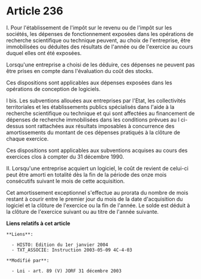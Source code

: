 # Article 236

I. Pour l'établissement de l'impôt sur le revenu ou de l'impôt sur les sociétés, les dépenses de fonctionnement exposées dans
les opérations de recherche scientifique ou technique peuvent, au choix de l'entreprise, être immobilisées ou déduites des
résultats de l'année ou de l'exercice au cours duquel elles ont été exposées.

Lorsqu'une entreprise a choisi de les déduire, ces dépenses ne peuvent pas être prises en compte dans l'évaluation du coût
des stocks.

Ces dispositions sont applicables aux dépenses exposées dans les opérations de conception de logiciels.

I bis. Les subventions allouées aux entreprises par l'Etat, les collectivités territoriales et les établissements publics
spécialisés dans l'aide à la recherche scientifique ou technique et qui sont affectées au financement de dépenses de
recherche immobilisées dans les conditions prévues au I ci-dessus sont rattachées aux résultats imposables à concurrence des
amortissements du montant de ces dépenses pratiqués à la clôture de chaque exercice.

Ces dispositions sont applicables aux subventions acquises au cours des exercices clos à compter du 31 décembre 1990.

II. Lorsqu'une entreprise acquiert un logiciel, le coût de revient de celui-ci peut être amorti en totalité dès la fin de la
période des onze mois consécutifs suivant le mois de cette acquisition.

Cet amortissement exceptionnel s'effectue au prorata du nombre de mois restant à courir entre le premier jour du mois de la
date d'acquisition du logiciel et la clôture de l'exercice ou la fin de l'année. Le solde est déduit à la clôture de
l'exercice suivant ou au titre de l'année suivante.

**Liens relatifs à cet article**

	**Liens**:

	  - HISTO: Edition du 1er janvier 2004
	  - TXT_ASSOCIE: Instruction 2003-05-09 4C-4-03

	**Modifié par**:

	  - Loi - art. 89 (V) JORF 31 décembre 2003
